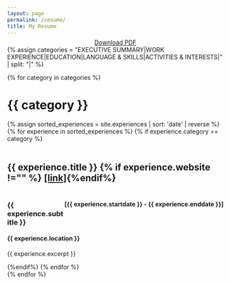 ```yaml
---
layout: page
permalink: /resume/
title: My Resume
---
```

<style>
  .custom-button {
    display: inline-block;
    padding: 10px 20px;
    background-color: #007bff;
    color: #fff;
    text-decoration: none;
    border-radius: 5px;
    font-weight: bold;
  }

  .custom-button:hover {
    background-color: #0056b3;
  }
</style>

<div style="text-align: center; margin-top: -1.5%;">
  <a href="../_pages/resume/Yves-Marie_Plard_Resume_2023.pdf" download class="button">Download PDF</a>
</div>

<div class="resume">
  <!-- defining categories for resume -->
  {% assign categories = "EXECUTIVE SUMMARY|WORK EXPERIENCE|EDUCATION|LANGUAGE & SKILLS|ACTIVITIES & INTERESTS|" | split: "|" %}

  {% for category in categories %}
    <div class="archive-group">
      <div id="#{{ category | slugize }}"></div>
      <h1 class="page">{{ category }}</h1>
      <a name="{{ category | slugize }}"></a>
        {% assign sorted_experiences = site.experiences | sort: 'date' | reverse %}
        {% for experience in sorted_experiences %}
          {% if experience.category == category %}
            <article class="resume">                
                    <div style= "display:inline-block;margin-right:10px;">
                      <h2>{{ experience.title }} {% if experience.website !="" %} <a href="{{ experience.website}}" target="_blank" style="margin-bottom: -5%; font-size: 1em;"> [link]</a>{%endif%}</h2>
                    </div>
                    <div style= "display: inline-block; float: right; margin-top: .5%;">
                    <h4> [{{ experience.startdate }} - {{ experience.enddate }}]</h4>
                  </div>
                <h3>{{ experience.subtitle }}</h3>
                <h4>{{ experience.location }}</h4>
                <div>
                  <p>{{ experience.excerpt }}</p>
                </div>
            </article>
          {%endif%}
        {% endfor %}
    </div>
  {% endfor %}
</div>